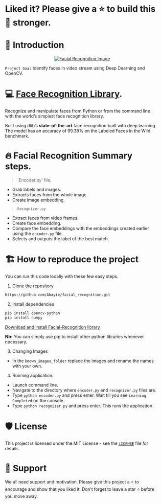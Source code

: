 # Liked it? Please give a ⭐️ to build this 💪 stronger.
# 👋 Introduction
<p align="center">
    <a href="https://pypi.org/project/face-recognition/" target="blank"/>
        <img src="./images/demo.gif" alt="Facial Recognition Image" />
    </a>
</p>

`Project Goal`:Identify faces in video stream using Deep Dearning and OpenCV.


# 💻 [Face Recognition Library](https://pypi.org/project/face-recognition/).
Recognize and manipulate faces from Python or from the command line with
the world’s simplest face recognition library.

Built using dlib’s **state-of-the-art** face recognition
built with deep learning. The model has an accuracy of 99.38% on the Labeled Faces in the Wild benchmark.


# 🔥 Facial Recognition Summary steps.

> `Encoder.py' file.
- Grab labels and images.
- Extracts faces from the whole image.
- Create image embedding.
>`Recognizer.py`
- Extract faces from video frames.
- Create face embedding.
- Compare the face embeddings with the embeddings created earlier using the `encoder.py` file.
- Selects and outputs the label of the best match.


# 🏗️ How to reproduce the project
You can run this code locally with these few easy steps.

1. Clone the repository

```bash
https://github.com/Abayie/facial_recognition.git
```

2. Install dependencies

```bash
pip install opencv-python
pip install numpy
```
[Download and install Facial-Recognition library](https://pypi.org/project/face-recognition/)

**Nb:** You can simply use pip to install other python libraries whenever necessary.

3. Changing Images
- In the `known_images_folder` replace the images and rename the names with your own.

4. Running application.
- Launch command line.
- Navigate to the directory where `encoder.py` and `recognizer.py` files are.
- Type `python encoder.py` and press enter. Wait till you see `Learning Completed` on the console.
- Type `python recognizer.py` and press enter. This runs the application.


# 🛡️ License
This project is licensed under the MIT License - see the [`LICENSE`](LICENSE) file for details.

# 🙏 Support

We all need support and motivation. Please give this project a ⭐️ to encourage and show that you liked it. Don't forget to leave a star ⭐️ before you move away.


